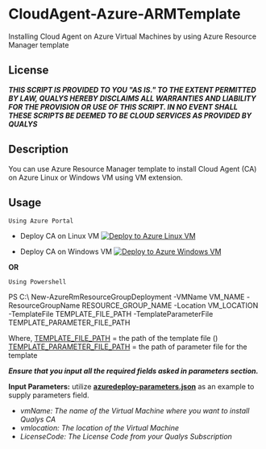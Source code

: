 # CloudAgent-Azure-ARMTemplate
Installing Cloud Agent on Azure Virtual Machines by using Azure Resource Manager template

## License
_**THIS SCRIPT IS PROVIDED TO YOU "AS IS."  TO THE EXTENT PERMITTED BY LAW, QUALYS HEREBY DISCLAIMS ALL WARRANTIES AND LIABILITY FOR THE PROVISION OR USE OF THIS SCRIPT.  IN NO EVENT SHALL THESE SCRIPTS BE DEEMED TO BE CLOUD SERVICES AS PROVIDED BY QUALYS**_


## Description
You can use Azure Resource Manager template to install Cloud Agent (CA) on Azure Linux or Windows VM using VM extension.

## Usage
`Using Azure Portal`
* Deploy CA on Linux VM [![Deploy to Azure Linux VM](http://azuredeploy.net/deploybutton.png)](https://portal.azure.com/#create/Microsoft.Template/uri/https%3A%2F%2Fraw.githubusercontent.com%2FQualys-Public%2FCloudAgent-Azure-ARMTemplate%2Fmaster%2FLinuxVm.json)

* Deploy CA on Windows VM [![Deploy to Azure Windows VM](http://azuredeploy.net/deploybutton.png)](https://portal.azure.com/#create/Microsoft.Template/uri/https%3A%2F%2Fraw.githubusercontent.com%2FQualys-Public%2FCloudAgent-Azure-ARMTemplate%2Fmaster%2FWindowsVm.json)

**OR** 

`Using Powershell`

PS C:\ New-AzureRmResourceGroupDeployment -VMName VM_NAME -ResourceGroupName RESOURCE_GROUP_NAME -Location VM_LOCATION -TemplateFile TEMPLATE_FILE_PATH -TemplateParameterFile TEMPLATE_PARAMETER_FILE_PATH

Where,
[TEMPLATE_FILE_PATH](LinuxVm.json) = the path of the template file ()
[TEMPLATE_PARAMETER_FILE_PATH](/Example/azuredeploy-parameters.json) = the path of parameter file for the template 

_**Ensure that you input all the required fields asked in parameters section.**_

**Input Parameters:**
utilize [**azuredeploy-parameters.json**](/Example/azuredeploy-parameters.json) as an example to supply parameters field.

* _vmName: The name of the Virtual Machine where you want to install Qualys CA_
* _vmlocation: The location of the Virtual Machine_
* _LicenseCode: The License Code from your Qualys Subscription_

